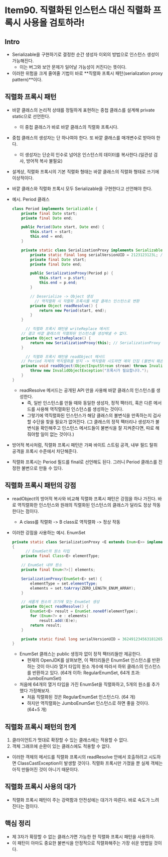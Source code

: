 # Item90. 직렬화된 인스턴스 대신 직렬화 프록시 사용을 검토하라!

## Intro

- Serializable을 구현하기로 결정한 순간 생성자 이외의 방법으로 인스턴스 생성이 가능해진다. 
  - 이는 버그와 보안 문제가 일어날 가능성이 커진다는 뜻이다. 
- 이러한 위험을 크게 줄여줄 기법이 바로 **직렬화 프록시 패턴(serialization proxy pattern)**이다.





## 직렬화 프록시 패턴

- 바깥 클래스의 논리적 상태를 정밀하게 표현하는 중첩 클래스를 설계해 private static으로 선언한다.

  - 이 중첩 클래스가 바로 바깥 클래스의 직렬화 프록시다.

- 중첩 클래스의 생성자는 단 하나여야 한다. 또 바깥 클래스를 매개변수로 받아야 한다. 

  - 이 생성자는 단순히 인수로 넘어온 인스턴스의 데이터를 복사한다.(일관성 검사, 방어적 복사 불필요)

- 설계상, 직렬화 프록시의 기본 직렬화 형태는 바깥 클래스의 직렬화 형태로 쓰기에 이상적이다.

- 바깥 클래스와 직렬화 프록시 모두 Serializable을 구현한다고 선언해야 한다.

- 예시. Period 클래스

  ~~~java
  class Period implements Serializable {
      private final Date start;
      private final Date end;
  
      public Period(Date start, Date end) {
          this.start = start;
          this.end = end;
      }
  
      private static class SerializationProxy implements Serializable {
          private static final long serialVersionUID = 2123123123L; // 아무 값이나 상관 없음.
          private final Date start;
          private final Date end;
  
          public SerializationProxy(Period p) {
              this.start = p.start;
              this.end = p.end;
          }
  
          // Deserialize -> Object 생성
        	// 역직렬화 시 직렬화 프록시를 바깥 클래스 인스턴스로 변환
          private Object readResolve() {
              return new Period(start, end);
          }
      }
  
    	// 직렬화 프록시 패턴용 writeReplace 메서드
      // 결코 바깥 클래스의 직렬화된 인스턴스를 생성해낼 수 없다.
      private Object writeReplace() {
          return new SerializationProxy(this); // SerializationProxy 인스턴스 반환
      }
  
    	// 직렬화 프록시 패턴용 readObject 메서드
      // Period 자체의 역직렬화를 방지 -> 역직렬화 시도하면 예외 던짐 (불변식 훼손 공격 막음)
      private void readObject(ObjectInputStream stream) throws InvalidObjectException {
          throw new InvalidObjectException("프록시가 필요합니다.");
      }
  }
  ~~~

  - readResolve 메서드는 공개된 API 만을 사용해 바깥 클래스의 인스턴스를 생성한다. 
    - 즉, 일반 인스턴스를 만들 때와 동일한 생성자, 정적 팩터리, 혹은 다른 메서드를 사용해 역직렬화된 인스턴스를 생성하는 것이다.
    - 그렇기에 역직렬화된 인스턴스가 해당 클래스의 불변식을 만족하는지 검사할 수단을 찾을 필요가 없어진다. (그 클래스의 정적 팩터리나 생성자가 불변식을 확인해주고 인스턴스 메서드들이 불변식을 잘 지켜준다면, 따로 해줘야할 일이 없는 것이다.)

- 방어적 복사처럼, 직렬화 프록시 패턴은 가짜 바이트 스트림 공격, 내부 필드 탈취 공격을 프록시 수준에서 차단해준다.

- 직렬화 프록시는 Period 필드를 final로 선언해도 된다. 그러니 Period 클래스를 진정한 불변으로 만들 수 있다.





## 직렬화 프록시 패턴의 강점

- readObject의 방어적 복사와 비교해 직렬화 프록시 패턴은 강점을 하나 가진다. 바로 역직렬화한 인스턴스와 원래의 직렬화된 인스턴스의 클래스가 달라도 정상 작동한다는 점이다.

  - A class를 직렬화 -> B class로 역직렬화 -> 정상 작동

- 이러한 강점을 사용하는 예시. EnumSet

  ~~~java
  private static class SerializationProxy <E extends Enum<E>> implements java.io.Serializable
  {
  		// EnumSet의 원소 타입
      private final Class<E> elementType;
  
      // EnumSet 내부 원소
      private final Enum<?>[] elements;
  
      SerializationProxy(EnumSet<E> set) {
          elementType = set.elementType;
          elements = set.toArray(ZERO_LENGTH_ENUM_ARRAY);
      }
  
      // 새롭게 원소의 크기에 맞는 EnumSet 생성
      private Object readResolve() {
          EnumSet<E> result = EnumSet.noneOf(elementType);
          for (Enum<?> e : elements)
              result.add((E)e);
          return result;
      }
  
      private static final long serialVersionUID = 362491234563181265L;
  }
  ~~~

  - EnumSet 클래스는 public 생정자 없이 정적 팩터리들만 제공한다.
    - 현재의 OpenJDK를 살펴보면, 이 팩터리들은 EnumSet 인스턴스를 반환하는 것이 아니라 열거 타입의 원소 개수에 따라서 하위 클래스의 인스턴스를 반환하고 있다. (64개 이하: RegularEnumSet, 64개 초과: JumboEnumSet)
  - 처음에 64개의 열거 타입을 가진 EnumSet을 직렬화하고, 5개의 원소를 추가했다 가정해보자.
    - 처음 직렬화된 것은 RegularEnumSet 인스턴스다. (64 개)
    - 하지만 역직렬화는 JumboEnumSet 인스턴스로 하면 좋을 것이다. (64+5 개)





## 직렬화 프록시 패턴의 한계

1. 클라이언트가 멋대로 확장할 수 있는 클래스에는 적용할 수 없다.
2. 객체 그래프에 순환이 있는 클래스에도 적용할 수 없다.

- 이러한 객체의 메서드를 직렬화 프록시의 readResolve 안에서 호출하려고 시도하면 ClassCastException이 발생할 것이다. 직렬화 프록시만 가졌을 뿐 실제 객체는 아직 만들어진 것이 아니기 때문이다.





## 직렬화 프록시 사용의 대가

- 직렬화 프록시 패턴이 주는 강력함과 안전성에는 대가가 따른다. 바로 속도가 느려진다는 점이다.





## 핵심 정리

- 제 3자가 확장할 수 없는 클래스가면 가능한 한 직렬화 프록시 패턴을 사용하자.
- 이 패턴이 아마도 중요한 불변식을 안정적으로 직렬화해주는 가장 쉬운 방법일 것이다.

